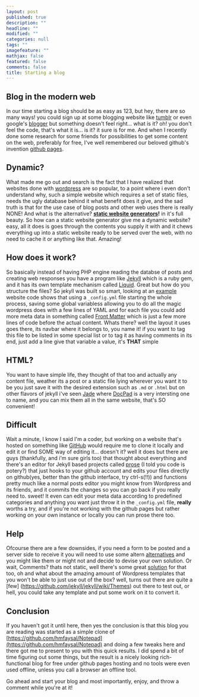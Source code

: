 ```yaml
---
layout: post
published: true
description: ""
headline: ""
modified: ""
categories: null
tags: ""
imagefeature: ""
mathjax: false
featured: false
comments: false
title: Starting a blog
---
```


## Blog in the modern web

In our time starting a blog should be as easy as 123, but hey, there are so many ways! you could sign up at some blogging website like [tumblr](https://www.tumblr.com/) or even google's [blogger](https://www.blogger.com/) but something doesn't feel right... what is it? oh! you don't feel the code, that's what it is... is it? it sure is for me. And when I recently done some research for some friends for possibilities to get some content on the web, preferably for free, I've well remembered our beloved github's invention [github pages](http://pages.github.com).

## Dynamic?

What made me go out and search is the fact that I have realized that websites done with [wordpress](http://wordpress.com/) are so popular, to a point where i even don't understand why, such a simple website which requires a set of static files, needs the ugly database behind it what benefit does it give, and the sad truth is that for the use case of blog posts and other web uses there is really NONE! And what is the alternative? **[static website generators](https://www.staticgen.com/)!** in it's full beauty. So how can a static website generator give me a dynamic website? easy, all it does is goes through the contents you supply it with and it chews everything up into a static website ready to be served over the web, with no need to cache it or anything like that. Amazing!


## How does it work?

So basically instead of having PHP engine reading the databse of posts and creating web responses you have a program like [Jekyll](https://jekyllrb.com/) which is a ruby gem, and it has its own template mechanism called [Liquid](https://github.com/Shopify/liquid/wiki). Great but how do you structure the files? So jekyll was built so smart, looking at an [example](https://github.com/hmfaysal/Notepad) website code shows that using a `_config.yml` file starting the whole process, saving some global variabless allowing you to do all the magic wordpress does with a few lines of YAML and for each file you could add more meta data in something called [Front Matter](https://middlemanapp.com/basics/frontmatter/) which is just a few more lines of code before the actual content. Whats there? well the layout it uses goes there, its navbar where it belongs to, you name it! if you want to tag this file to be listed in some special list or to tag it as having comments in its end, just add a line give that variable a value, it's **THAT** simple

## HTML?
You want to have simple life, they thought of that too and actually any content file, weather its a post or a static file lying wherever you want it to be you just save it with the desired extension such as `.md` or `.html` but on other flavors of jekyll i've seen [Jade](http://jade-lang.com/) where [DocPad](http://docpad.org/) is a very intersting one to name, and you can mix them all in the same website, that's SO convenient!

## Difficult
Wait a minute, I know I said I'm a coder, but working on a website that's hosted on something like [GitHub](https://github.com/) would require me to clone it locally and edit it or find SOME way of editing it... doesn't it? well it does but there are guys (thankfully, and i'm sure girls too) that thought about everything and there's an editor for Jekyll based projects called [prose](http://prose.io) (I told you code is potery?) that just hooks to your github account and edits your files directly on github(yes, better than the github interface, try ctrl-s(!!)) and functions pretty much like a normal posts editor you might know from Wordpress and its friends, and it commits the changes so you can go back if you really need to. sweet! It even can edit your meta data according to predefined categories and anything you want just throw it in the `_config.yml` file, **really** worths a try, and if you're not working with the github pages but rather working on your own instance or locally you can run prose there too.

## Help

Ofcourse there are a few downsides, if you need a form to be posted and a server side to receive it you will need to use some altern [alternatives](https://formspree.io/) and you might like them or might not and decide to devise your own solution. Or wait, Comments? thats not static, well there's some great [solution](https://disqus.com) for that too, oh and what about the amazing amount of Wordpress templates that you won't be able to just use out of the box? well, turns out there are quite a [few] (https://github.com/jekyll/jekyll/wiki/Themes) out there to test out, or hell, you could take any template and put some work on it to convert it.

## Conclusion

If you haven't got it until here, then yes the conclusion is that this blog you are reading was started as a simple clone of [https://github.com/hmfaysal/Notepad](https://github.com/hmfaysal/Notepad) and doing a few tweaks here and there got me to present to you with this quick results. I did spend a bit of time figuring out some things, but the result is a nicely looking rich-functional blog for free under github pages hosting and no tools were even used offline, unless you call a browser an offline tool.

Go ahead and start your blog and most importantly, enjoy, and throw a comment while	 you're at it!

